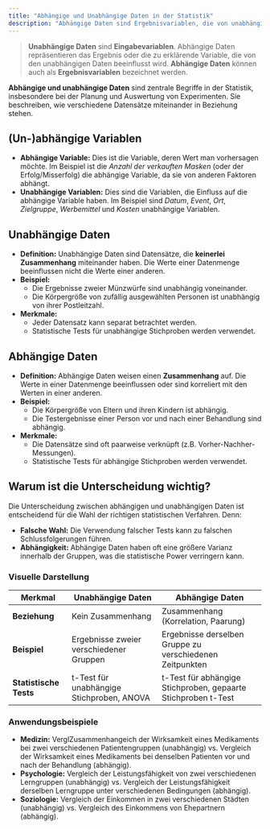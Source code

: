 ```yaml
---
title: "Abhängige und Unabhängige Daten in der Statistik"
description: "Abhängige Daten sind Ergebnisvariablen, die von unabhängigen Eingabevariablen beeinflusst werden, während unabhängige Daten keinen Zusammenhang aufweisen. Die Unterscheidung ist entscheidend für die Wahl statistischer Verfahren und Tests. Beispiele umfassen Münzwürfe als unabhängig und Eltern-Kind-Körpergrößen als abhängig."
---
```


> **Unabhängige Daten** sind **Eingabevariablen**. Abhängige Daten repräsentieren das Ergebnis oder die zu erklärende Variable, die von den unabhängigen Daten beeinflusst wird. **Abhängige Daten** können auch als **Ergebnisvariablen** bezeichnet werden.

**Abhängige und unabhängige Daten** sind zentrale Begriffe in der Statistik, insbesondere bei der Planung und Auswertung von Experimenten. Sie beschreiben, wie verschiedene Datensätze miteinander in Beziehung stehen.

## (Un-)abhängige Variablen
- **Abhängige Variable:** Dies ist die Variable, deren Wert man vorhersagen möchte. Im Beispiel ist die _Anzahl der verkauften Masken_ (oder der Erfolg/Misserfolg) die abhängige Variable, da sie von anderen Faktoren abhängt.
- **Unabhängige Variablen:** Dies sind die Variablen, die Einfluss auf die abhängige Variable haben. Im Beispiel sind _Datum_, _Event_, _Ort_, _Zielgruppe_, _Werbemittel_ und _Kosten_ unabhängige Variablen.

## Unabhängige Daten
- **Definition:** Unabhängige Daten sind Datensätze, die **keinerlei Zusammenhang** miteinander haben. Die Werte einer Datenmenge beeinflussen nicht die Werte einer anderen.
- **Beispiel:**
    - Die Ergebnisse zweier Münzwürfe sind unabhängig voneinander.
    - Die Körpergröße von zufällig ausgewählten Personen ist unabhängig von ihrer Postleitzahl.
- **Merkmale:**
    - Jeder Datensatz kann separat betrachtet werden.
    - Statistische Tests für unabhängige Stichproben werden verwendet.

## Abhängige Daten
- **Definition:** Abhängige Daten weisen einen **Zusammenhang** auf. Die Werte in einer Datenmenge beeinflussen oder sind korreliert mit den Werten in einer anderen.
- **Beispiel:**
    - Die Körpergröße von Eltern und ihren Kindern ist abhängig.
    - Die Testergebnisse einer Person vor und nach einer Behandlung sind abhängig.
- **Merkmale:**
    - Die Datensätze sind oft paarweise verknüpft (z.B. Vorher-Nachher-Messungen).
    - Statistische Tests für abhängige Stichproben werden verwendet.

## Warum ist die Unterscheidung wichtig?
Die Unterscheidung zwischen abhängigen und unabhängigen Daten ist entscheidend für die Wahl der richtigen statistischen Verfahren. Denn:

- **Falsche Wahl:** Die Verwendung falscher Tests kann zu falschen Schlussfolgerungen führen.
- **Abhängigkeit:** Abhängige Daten haben oft eine größere Varianz innerhalb der Gruppen, was die statistische Power verringern kann.

### Visuelle Darstellung

| Merkmal                | Unabhängige Daten                         | Abhängige Daten                                               |
| ---------------------- | ----------------------------------------- | ------------------------------------------------------------- |
| **Beziehung**          | Kein Zusammenhang                         | Zusammenhang (Korrelation, Paarung)                           |
| **Beispiel**           | Ergebnisse zweier verschiedener Gruppen   | Ergebnisse derselben Gruppe zu verschiedenen Zeitpunkten      |
| **Statistische Tests** | t-Test für unabhängige Stichproben, ANOVA | t-Test für abhängige Stichproben, gepaarte Stichproben t-Test |

### Anwendungsbeispiele
- **Medizin:** VerglZusammenhangeich der Wirksamkeit eines Medikaments bei zwei verschiedenen Patientengruppen (unabhängig) vs. Vergleich der Wirksamkeit eines Medikaments bei denselben Patienten vor und nach der Behandlung (abhängig).
- **Psychologie:** Vergleich der Leistungsfähigkeit von zwei verschiedenen Lerngruppen (unabhängig) vs. Vergleich der Leistungsfähigkeit derselben Lerngruppe unter verschiedenen Bedingungen (abhängig).
- **Soziologie:** Vergleich der Einkommen in zwei verschiedenen Städten (unabhängig) vs. Vergleich des Einkommens von Ehepartnern (abhängig).

